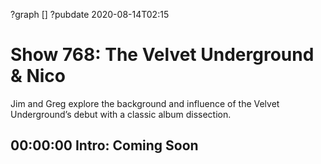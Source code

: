 ?graph []
?pubdate 2020-08-14T02:15

# Show 768: The Velvet Underground & Nico

Jim and Greg explore the background and influence of the Velvet Underground’s debut with a classic album dissection.


## 00:00:00 Intro: Coming Soon